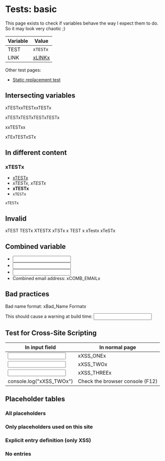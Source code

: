 # Tests: basic

This page exists to check if variables behave the way I expect them to do.
So it may look very chaotic ;)

Variable | Value
---|---
TEST | `xTESTx`
LINK | [xLINKx](xLINKx)

Other test pages:

- [Static replacement test](static_replacements.md)

## Intersecting variables

xTESTxxTESTxxTESTx

xTESTxTESTxTESTxTESTx

xxTESTxx

xTExTESTxSTx

## In different content

### xTESTx

- [xTESTx](#)
- _xTESTx_, *xTESTx*
- __xTESTx__
- `xTESTx`

```
xTESTx
```

## Invalid

xTEST TESTx XTESTX xTSTx x TEST x xTestx xTeSTx

## Combined variable

- <input data-input-for="COMB_FIRST_NAME">
- <input data-input-for="COMB_SURNAME">
- <input data-input-for="COMB_DOMAIN">
- Combined email address: xCOMB_EMAILx

## Bad practices

Bad name format: xBad_Name Formatx

This should cause a warning at build time: <input data-input-for="VARIABLE_DOES_NOT_EXIST">

## Test for Cross-Site Scripting

In input field | In normal page
---|---
<input data-input-for="XSS_ONE"> | xXSS_ONEx
<input data-input-for="XSS_TWO"> | xXSS_TWOx
<input data-input-for="XSS_THREE"> | xXSS_THREEx
console.log("xXSS_TWOx") | Check the browser console (F12)<script>setTimeout(function(){console.log("xXSS_TWOx")}, 1000); // This should output xXSS_TWOx, since scripts should not be modified</script> 

## Placeholder tables

### All placeholders

<placeholdertable entries="all" show-readonly="true" type="description">

### Only placeholders used on this site

<placeholdertable entries="auto">

### Explicit entry definition (only XSS)

<placeholdertable entries="XSS_ONE,XSS_TWO ,  XSS_THREE, XSS_COMB">

### No entries

<placeholdertable entries="">

